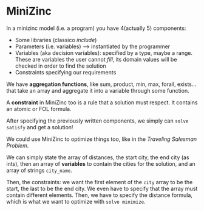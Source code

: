 # MiniZinc

In a minizinc model (i.e. a program) you have 4(actually 5) components:

- Some libraries (classico *include*)
- Parameters (i.e. variables)  --> instantiated by the programmer 
- Variables (aka decision variables): specified by a type, maybe a range. These are variables the user cannot *fill*, its domain values will be checked in order to find the solution
- Constraints specifying our requirements

We have **aggregation functions**, like sum, product, min, max, forall, exists... that take an array and aggregate it into a variable through some function.

A **constraint** in MiniZinc too is a rule that a solution must respect. It contains an atomic or FOL formula.

After specifying the previously written components, we simply can `solve satisfy` and get a solution!

We could use MiniZinc to optimize things too, like in the *Traveling Salesman Problem*.

We can simply state the array of distances, the start city, the end city (as ints), then an array of **variables** to contain the cities for the solution, and an array of strings `city_name`.

Then, the constraints: we want the first element of the `city` array to be the start, the last to be the end city. We even have to specify that the array must contain different elements. Then, we have to specify the distance formula, which is what we want to optimize with `solve minimize`.